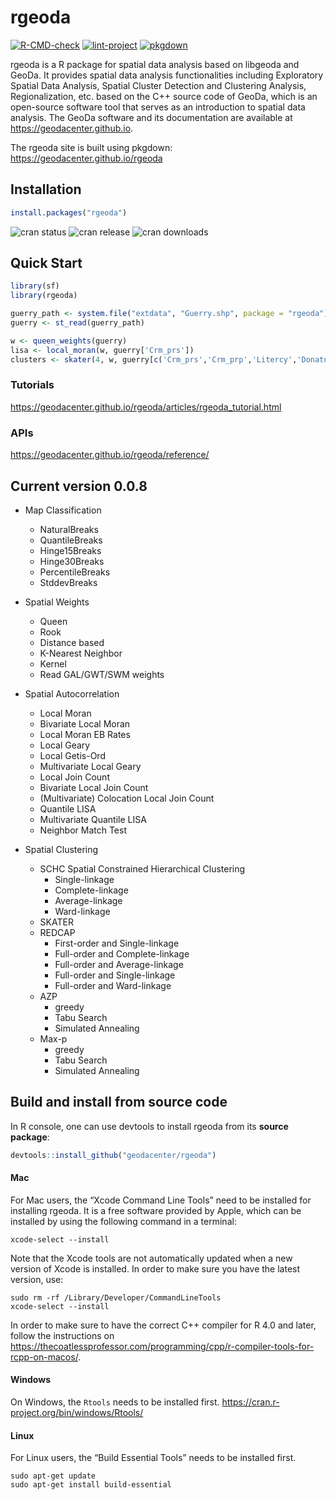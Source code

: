 # rgeoda

[![R-CMD-check](https://github.com/lixun910/rgeoda-1/actions/workflows/build-check.yml/badge.svg)](https://github.com/lixun910/rgeoda-1/actions/workflows/build-check.yml)
[![lint-project](https://github.com/lixun910/rgeoda-1/actions/workflows/lint-project.yaml/badge.svg)](https://github.com/lixun910/rgeoda-1/actions/workflows/lint-project.yaml)
[![pkgdown](https://github.com/lixun910/rgeoda-1/actions/workflows/pkgdown.yaml/badge.svg)](https://github.com/lixun910/rgeoda-1/actions/workflows/pkgdown.yaml)

rgeoda is a R package for spatial data analysis based on libgeoda and GeoDa. It provides spatial data analysis functionalities including Exploratory Spatial Data Analysis, Spatial Cluster Detection and Clustering Analysis, Regionalization, etc. based on the C++ source code of GeoDa, which is an open-source software tool that serves as an introduction to spatial data analysis. The GeoDa software and its documentation are available at https://geodacenter.github.io.
  
The rgeoda site is built using pkgdown: https://geodacenter.github.io/rgeoda


## Installation


```R
install.packages("rgeoda")
```

![cran status](https://www.r-pkg.org/badges/version/rgeoda)
![cran release](https://www.r-pkg.org/badges/last-release/rgeoda)
![cran downloads](https://cranlogs.r-pkg.org/badges/grand-total/rgeoda)

## Quick Start

```R
library(sf)
library(rgeoda)

guerry_path <- system.file("extdata", "Guerry.shp", package = "rgeoda")
guerry <- st_read(guerry_path)

w <- queen_weights(guerry)
lisa <- local_moran(w, guerry['Crm_prs'])
clusters <- skater(4, w, guerry[c('Crm_prs','Crm_prp','Litercy','Donatns','Infants','Suicids')])
```
### Tutorials

https://geodacenter.github.io/rgeoda/articles/rgeoda_tutorial.html

### APIs

https://geodacenter.github.io/rgeoda/reference/
  
## Current version 0.0.8

* Map Classification
   * NaturalBreaks
   * QuantileBreaks
   * Hinge15Breaks
   * Hinge30Breaks
   * PercentileBreaks
   * StddevBreaks
   
* Spatial Weights
    * Queen
    * Rook
    * Distance based
    * K-Nearest Neighbor
    * Kernel
    * Read GAL/GWT/SWM weights
    
* Spatial Autocorrelation
    * Local Moran
    * Bivariate Local Moran
    * Local Moran EB Rates
    * Local Geary
    * Local Getis-Ord 
    * Multivariate Local Geary
    * Local Join Count
    * Bivariate Local Join Count
    * (Multivariate) Colocation Local Join Count
    * Quantile LISA
    * Multivariate Quantile LISA
    * Neighbor Match Test

* Spatial Clustering
    * SCHC Spatial Constrained Hierarchical Clustering 
      * Single-linkage
      * Complete-linkage
      * Average-linkage
      * Ward-linkage
    * SKATER
    * REDCAP
      * First-order and Single-linkage
      * Full-order and Complete-linkage
      * Full-order and Average-linkage
      * Full-order and Single-linkage
      * Full-order and Ward-linkage
    * AZP
      * greedy
      * Tabu Search
      * Simulated Annealing
    * Max-p
      * greedy
      * Tabu Search
      * Simulated Annealing

## Build and install from source code

In R console, one can use devtools to install rgeoda from its **source package**:

```R
devtools::install_github("geodacenter/rgeoda")
```

#### Mac

For Mac users, the “Xcode Command Line Tools” need to be installed for installing rgeoda. It is a free software provided by Apple, which can be installed by using the following command in a terminal:
```
xcode-select --install 
```

Note that the Xcode tools are not automatically updated when a new version of Xcode is installed. In order to make
sure you have the latest version, use:

```
sudo rm -rf /Library/Developer/CommandLineTools
xcode-select --install
```

In order to make sure to have the correct C++ compiler for R 4.0 and later, follow the instructions
on https://thecoatlessprofessor.com/programming/cpp/r-compiler-tools-for-rcpp-on-macos/.


#### Windows

On Windows, the `Rtools` needs to be installed first. https://cran.r-project.org/bin/windows/Rtools/

#### Linux

For Linux users, the “Build Essential Tools” needs to be installed first.
```
sudo apt-get update
sudo apt-get install build-essential
```
